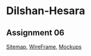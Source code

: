 # Dilshan-Hesara


## Assignment 06
[Sitemap](https://drive.google.com/file/d/1UgK1iMpVcHrOue86ph7Lm8bxINMhk3ib/view?usp=sharing),
[WireFrame](--------------------------),
[Mockups](------------------------)
